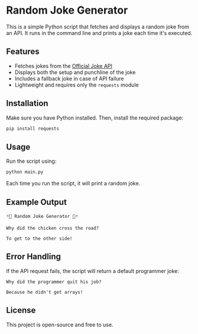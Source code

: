 # Random Joke Generator

This is a simple Python script that fetches and displays a random joke from an API. It runs in the command line and prints a joke each time it's executed.

## Features
- Fetches jokes from the [Official Joke API](https://official-joke-api.appspot.com/)
- Displays both the setup and punchline of the joke
- Includes a fallback joke in case of API failure
- Lightweight and requires only the `requests` module

## Installation
Make sure you have Python installed. Then, install the required package:
```sh
pip install requests
```

## Usage
Run the script using:
```sh
python main.py
```
Each time you run the script, it will print a random joke.

## Example Output
```
🃏🤣 Random Joke Generator 🤣🃏

Why did the chicken cross the road?

To get to the other side!
```

## Error Handling
If the API request fails, the script will return a default programmer joke:
```
Why did the programmer quit his job?

Because he didn't get arrays!
```

## License
This project is open-source and free to use.

